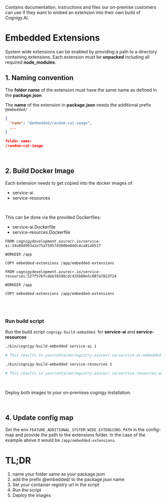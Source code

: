 

Contains documentation, instructions and files our on-premise customers can use if they want to embed an extension into their own build of Cognigy.AI.

# Embedded Extensions

System wide extensions can be enabled by providing a path to a directory containing extensions. Each extension must be **unpacked** including all required **node_modules**.

## 1. Naming convention

The **folder name** of the extension must have the same name as defined in the **package.json**


The **name** of the extension in **package.json** needs the additional prefix `@embedded/`


```json
{
  "name": "@embedded/random-cat-image",  
  ...
}

folder name:
/random-cat-image
```

<br>


## 2. Build Docker Image 

Each extension needs to get copied into the docker images of:
- service-ai
- service-resources

<br> 

This can be done via the provided Dockerfiles:
 - service-ai.Dockerfile 
 - service-reources.Dockerfile

```docker
FROM cognigydevelopment.azurecr.io/service-ai:34a9dd993a1e75a75857d3080e0ddc4ca81a8517

WORKDIR /app

COPY embedded-extensions /app/embedded-extensions
```

```docker
FROM cognigydevelopment.azurecr.io/service-resources:527f57bfcdeb393d8cdc425b80e5c087a7823f24

WORKDIR /app

COPY embedded-extensions /app/embedded-extensions
``` 

<br>

<br>

### Run build script

Run the build script `cognigy-build-embedded`. for **service-ai** and **service-resources**


```bash
./bin/cognigy-build-embedded service-ai 1

# This results in yourcontainerregistry.azurecr.io/service-ai:embedded-extensions-1
```

```bash
./bin/cognigy-build-embedded service-resources 1

# This results in yourcontainerregistry.azurecr.io/service-resources:embedded-extensions-1
```

<br>

Deploy both images to your on-premises cognigy installation.



<br>

## 4. Update config map

Set the env `FEATURE_ADDITIONAL_SYSTEM_WIDE_EXTENSIONS_PATH` in the config-map and provide the path to the extensions folder. In the case of the example above it would be `/app/embedded-extensions`.

# TL;DR
1. name your folder same as your package.json
2. add the prefix @embedded/ to the package.json name
3. Set your container registry url in the script 
4. Run the script
5. Deploy the images
